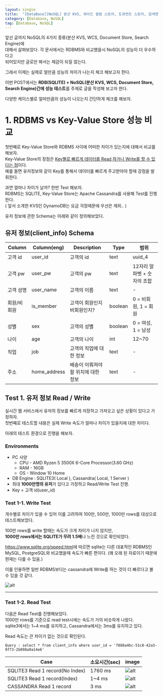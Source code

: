 ```yaml
---
layout: single
title:  "[DataBase][NoSQL] 분산 KVS, 와이드 컬럼 스토어, 도큐먼트 스토어, 검색엔진에 대해서 알아보자 - 05. Performance 테스트"
category: [Database, NoSQL]
tag: [Database, NoSQL]
---
```


앞선 글까지 NoSQL의 4가지 종류(분산 KVS, WCS, Document Store, Search Engine)에  
대해서 살펴보았다. 각 문서에서는 RDBMS와 비교했을시 NoSQL의 성능이 더 우수하다고  
되어있지만 글로만 봐서는 체감이 되질 않는다.

그래서 이제는 실제로 얼만큼 성능의 차이가 나는지 체크 해보고자 한다.

이번 POST에서는 **RDB(SQLITE) + NoSQL(분산 KVS, WCS, Document Store, Search Engine)간에 성능 테스트**를 주제로 글을 작성해 보고자 한다. 

다양한 케이스별로 얼마만큼의 성능이 나오는지 간단하게 체크를 해보자.

# 1. RDBMS vs Key-Value Store 성능 비교

첫번째로 Key-Value Store와 RDBMS 사이에 어떠한 차이가 있는지에 대해서 비교를 해보자.  
Key-Value Store의 장점은 <u>Key별로 빠르게 데이터를 Read 하거나 Write를 할 수 있다는 점</u>이다.  
예를 들면 유저정보와 같이 Key를 통해서 데이터를 빠르게 주고받아야 할때 강점을 발휘한다.

과연 얼마나 차이가 날까? 한번 Test 해보자.  
RDBMS는 SQLITE, Key-Value Store는 Apache Cassandra를 사용해 Test를 진행한다.  
( 앞서 소개한 KVS인 DynamoDB는 요금 걱정때문에 우선은 제외.. )  

유저 정보에 관한 Schema는 아래와 같이 정의해보았다.  

## 유저 정보(client_info) Schema

|Column|Column(eng)|Description|Type|범위|
|---|---|---|---|---|
|고객 id|user_id|고객의 id|text|uuid_4|
|고객 pw|user_pw|고객의 pw|text|12자리 알파벳 + 숫자의 조합|
|고객 성명|user_name|고객의 이름|text|-|
|회원/비회원|is_member|고객이 회원인지 비회원인지?|boolean|0 = 비회원, 1 = 회원|
|성별|sex|고객의 성별|boolean|0 = 여성, 1 = 남성|
|나이|age|고객의 나이|int|12~70|
|직업|job|고객의 직업에 대한 정보|text|-|
|주소|home_address|배송이 이뤄져야할 위치에 대한 정보|text|-|

## Test 1. 유저 정보 Read / Write

실시간 웹 서비스에서 유저의 정보를 빠르게 저장하고 가져오고 싶은 상황이 있다고 가정하자.  
첫번째로 테스트할 내용은 실제 Write 속도가 얼마나 차이가 있을지에 대한 차이다.  

아래의 테스트 환경으로 진행을 해보자.  

### Environments
- PC 사양
  - CPU - AMD Ryzen 5 3500X 6-Core Processor(3.60 GHz)
  - RAM - 16GB
  - OS - Window 10 Home
- DB Engine : SQLITE3( Local ), Cassandra( Local, 1 Server )
- 최대 **1000만명의 유저**가 있다고 가정하고 Read/Write Test 진행.
- Key = 고객 id(user_id)


### Test 1-1. Write Test
개수별로 차이가 있을 수 있어 이를 고려하여 100만, 500만, 1000만 rows를 대상으로 테스트해보았다. 

100만 rows를 write 할때는 속도가 크게 차이가 나지 않지만,  
**1000만 rows에서는 SQLITE가 무려 1.5배**나 느린 것으로 확인되었다.  

<https://www.sqlite.org/speed.html>에 따르면 sqlite는 다른 대표적인 RDBMS인 MySQL, PostgreSQL와 비교했을때 속도가 빠른 편이다. (꽤 오래 된 자료이기 때문에 현재는 다를 수 있음.)  

이를 인용하면 일반 RDBMS보다는 cassandra에 Write를 하는 것이 더 빠르다고 볼 수 있을 것 같다.

![alt](../../../assets/images/2022-03-18-nosql_performance_test/per_records.png)

----

### Test 1-2. Read Test
다음은 Read Test를 진행해보았다.  
1000만 rows를 기준으로 read test시에는 속도가 거의 비슷하게 나왔다.  
sqlite3에서는 1~4 ms를 유지하고, Cassandra에서는 3ms를 유지하고 있다.

Read 속도는 큰 차이가 없는 것으로 확인된다.

`Query : select * from client_info where user_id = '7888a4bc-51c8-42a3-9f73-2b898a0a14e6'`


|Case|소요시간(sec)|image|
|----|----|----|
|SQLITE3 Read 1 record(No Index)|1760 ms|![alt](../../../assets/images/2022-03-18-nosql_performance_test/TEST1_2_SQLITE_NOINDEX.png)|
|SQLITE3 Read 1 record(Index)|1~4 ms|![alt](../../../assets/images/2022-03-18-nosql_performance_test/TEST1_2_SQLITE_INDEX.png)|
|CASSANDRA Read 1 record|3 ms|![alt](../../../assets/images/2022-03-18-nosql_performance_test/TEST1_2_CASSANDRA.png)|